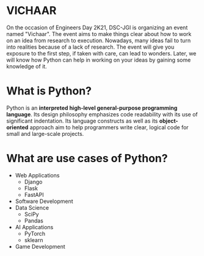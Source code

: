 # VICHAAR
On the occasion of Engineers Day 2K21, DSC-JGI is organizing an event named "Vichaar". The event aims to make things clear about how to work on an idea from research to execution. Nowadays, many ideas fail to turn into realities because of a lack of research. The event will give you exposure to the first step, if taken with care, can lead to wonders. Later, we will know how Python can help in working on your ideas by gaining some knowledge of it.


# What is Python?
Python is an **interpreted high-level general-purpose programming language**. Its design philosophy emphasizes code readability with its use of significant indentation. Its language constructs as well as its **object-oriented** approach aim to help programmers write clear, logical code for small and large-scale projects.


# What are use cases of Python?
- Web Applications
  - Django
  - Flask
  - FastAPI
- Software Development
- Data Science
  - SciPy
  - Pandas
- AI Applications
  - PyTorch
  - sklearn
- Game Development    
